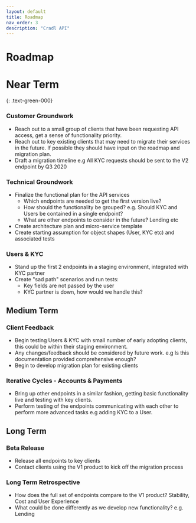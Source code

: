 ```yaml
---
layout: default
title: Roadmap
nav_order: 3
description: "Cradl API"
---
```


# Roadmap
<div class="code-example" markdown="1">

# Near Term
{: .text-green-000}

### Customer Groundwork

* Reach out to a small group of clients that have been requesting API access, get a sense of functionality priority.
* Reach out to key existing clients that may need to migrate their services in the future. If possible they should have input on the roadmap and migration plan.
* Draft a migration timeline e.g All KYC requests should be sent to the V2 endpoint by Q3 2020

### Technical Groundwork

* Finalize the functional plan for the API services
    * Which endpoints are needed to get the first version live?
    * How should the functionality be grouped? e.g. Should KYC and Users be contained in a single endpoint?
    * What are other endpoints to consider in the future? Lending etc
* Create architecture plan and micro-service template
* Create starting assumption for object shapes (User, KYC etc) and associated tests

### Users & KYC

* Stand up the first 2 endpoints in a staging environment, integrated with KYC partner
* Create "sad path" scenarios and run tests:
    * Key fields are not passed by the user
    * KYC partner is down, how would we handle this?
</div>

<div class="code-example" markdown="1">

## Medium Term

### Client Feedback

* Begin testing Users & KYC with small number of early adopting clients, this could be within their staging environment.
* Any changes/feedback should be considered by future work. e.g Is this documentation provided comprehensive enough?
* Begin to develop migration plan for existing clients

### Iterative Cycles - Accounts & Payments

* Bring up other endpoints in a similar fashion, getting basic functionality live and testing with key clients.
* Perform testing of the endpoints communicating with each other to perform more advanced tasks e.g adding KYC to a User.

</div>

<div class="code-example" markdown="1">

## Long Term

### Beta Release

* Release all endpoints to key clients
* Contact clients using the V1 product to kick off the migration process

### Long Term Retrospective

* How does the full set of endpoints compare to the V1 product? Stability, Cost and User Experience
* What could be done differently as we develop new functionality? e.g. Lending

</div>
